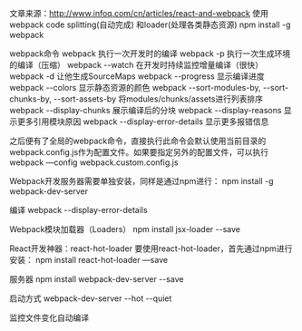 文章来源：http://www.infoq.com/cn/articles/react-and-webpack
使用webpack       code splitting(自动完成) 和loader(处理各类静态资源)
npm install -g webpack

webpack命令
webpack 执行一次开发时的编译
webpack -p 执行一次生成环境的编译（压缩）
webpack --watch 在开发时持续监控增量编译（很快）
webpack -d 让他生成SourceMaps
webpack --progress 显示编译进度
webpack --colors 显示静态资源的颜色
webpack --sort-modules-by, --sort-chunks-by, --sort-assets-by 将modules/chunks/assets进行列表排序
webpack --display-chunks 展示编译后的分块
webpack --display-reasons 显示更多引用模块原因
webpack --display-error-details 显示更多报错信息


之后便有了全局的webpack命令，直接执行此命令会默认使用当前目录的webpack.config.js作为配置文件。如果要指定另外的配置文件，可以执行
webpack —config webpack.custom.config.js

Webpack开发服务器需要单独安装，同样是通过npm进行：
npm install -g webpack-dev-server

编译
webpack --display-error-details

Webpack模块加载器（Loaders）
npm install jsx-loader --save

React开发神器：react-hot-loader
要使用react-hot-loader，首先通过npm进行安装：
npm install react-hot-loader —save

服务器
npm install webpack-dev-server --save

启动方式
webpack-dev-server --hot --quiet

监控文件变化自动编译
